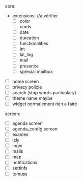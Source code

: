 core:
- extensions: //a vérifier
    + [ ] color
    + [ ] cords
    + [ ] date
    + [ ] dureation
    + [ ] functionalities
    + [ ] int
    + [ ] lat_lng
    + [ ] mail
    + [ ] presence
    + [ ] sprecial mailbox
- [ ] home screen
- [ ] privacy policie
- [ ] search (stop words particulary)
- [ ] theme name maybe
- [ ] widget normalement rien a faire

screen:

- [ ] agenda screen
- [ ] agenda_config screen
- [ ] examen
- [ ] izly
- [ ] login
- [ ] mails
- [ ] map
- [ ] notifications
- [ ] settinfs
- [ ] tomuss